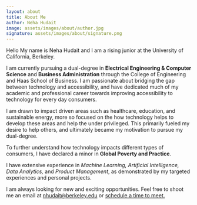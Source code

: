 ```yaml
---
layout: about
title: About Me
author: Neha Hudait
image: assets/images/about/author.jpg
signature: assets/images/about/signature.png
---
```


Hello My name is Neha Hudait and I am a rising junior at the University of California, Berkeley.

I am currently pursuing a dual-degree in **Electrical Engineering & Computer Science** and **Business Administration** through the College of Engineering and Haas School of Business. I am passionate about bridging the gap between technology and accessibility, and have dedicated much of my academic and professional career towards improving accessibility to technology for every day consumers.

I am drawn to impact driven areas such as healthcare, education, and sustainable energy, more so focused on the how technology helps to develop these areas and help the under privileged. This primarily fueled my desire to help others, and ultimately became my motivation to pursue my dual-degree.

To further understand how technology impacts different types of consumers, I have declared a minor in **Global Poverty and Practice**.   

I have extensive experience in *Machine Learning, Artificial Intelligence, Data Analytics,* and *Product Management*, as demonstrated by my targeted experiences and personal projects.

I am always looking for new and exciting opportunities. Feel free to shoot me an email at [nhudait@berkeley.edu](mailto:nhudait@berkeley.edu) or <a href="https://calendy.com/hudait" target="_blank">schedule a time to meet.</a>
